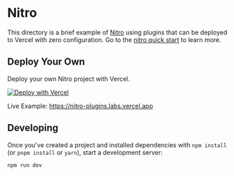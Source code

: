 # Nitro

This directory is a brief example of [Nitro](https://nitro.build/) using plugins that can be deployed to Vercel with zero configuration. Go to the [nitro quick start](https://nitro.unjs.io/guide#quick-start) to learn more.

## Deploy Your Own

Deploy your own Nitro project with Vercel.

[![Deploy with Vercel](https://vercel.com/button)](https://vercel.com/new/clone?repository-url=https://github.com/vercel/examples/tree/main/framework-boilerplates/nitro&template=nitro-plugins)

Live Example: https://nitro-plugins.labs.vercel.app

## Developing

Once you've created a project and installed dependencies with `npm install` (or `pnpm install` or `yarn`), start a development server:

```bash
npm run dev
```
